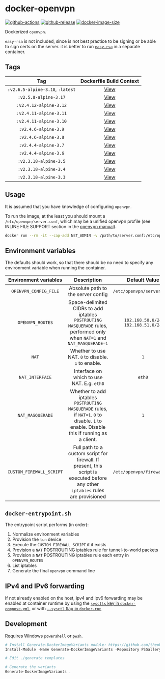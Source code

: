 # docker-openvpn

[![github-actions](https://github.com/theohbrothers/docker-openvpn/workflows/ci-master-pr/badge.svg)](https://github.com/theohbrothers/docker-openvpn/actions)
[![github-release](https://img.shields.io/github/v/release/theohbrothers/docker-openvpn?style=flat-square)](https://github.com/theohbrothers/docker-openvpn/releases/)
[![docker-image-size](https://img.shields.io/docker/image-size/theohbrothers/docker-openvpn/latest)](https://hub.docker.com/r/theohbrothers/docker-openvpn)

Dockerized `openvpn`.

`easy-rsa` is not included, since is not best practice to be signing or be able to sign certs on the server. it is better to run [`easy-rsa`](https://github.com/theohbrothers/docker-easyrsa) in a separate container.

## Tags

| Tag | Dockerfile Build Context |
|:-------:|:---------:|
| `:v2.6.5-alpine-3.18`, `:latest` | [View](variants/v2.6.5-alpine-3.18) |
| `:v2.5.8-alpine-3.17` | [View](variants/v2.5.8-alpine-3.17) |
| `:v2.4.12-alpine-3.12` | [View](variants/v2.4.12-alpine-3.12) |
| `:v2.4.11-alpine-3.11` | [View](variants/v2.4.11-alpine-3.11) |
| `:v2.4.11-alpine-3.10` | [View](variants/v2.4.11-alpine-3.10) |
| `:v2.4.6-alpine-3.9` | [View](variants/v2.4.6-alpine-3.9) |
| `:v2.4.6-alpine-3.8` | [View](variants/v2.4.6-alpine-3.8) |
| `:v2.4.4-alpine-3.7` | [View](variants/v2.4.4-alpine-3.7) |
| `:v2.4.4-alpine-3.6` | [View](variants/v2.4.4-alpine-3.6) |
| `:v2.3.18-alpine-3.5` | [View](variants/v2.3.18-alpine-3.5) |
| `:v2.3.18-alpine-3.4` | [View](variants/v2.3.18-alpine-3.4) |
| `:v2.3.18-alpine-3.3` | [View](variants/v2.3.18-alpine-3.3) |

## Usage

It is assumed that you have knowledge of configuring `openvpn`.

To run the image, at the least you should mount a `/etc/openvpn/server.conf`, which may be a unified openvpn profile (see INLINE FILE SUPPORT section in the [openvpn manual](https://community.openvpn.net/openvpn/wiki/Openvpn24ManPage)).

```sh
docker run --rm -it --cap-add NET_ADMIN -v /path/to/server.conf:/etc/openvpn/server.conf theohbrothers/docker-openvpn:v2.6.5-alpine-3.18
```

## Environment variables

The defaults should work, so that there should be no need to specify any environment variable when running the container.

| Environment variables | Description | Default Value |
|:-------:|:-------:|:-------:|
| `OPENVPN_CONFIG_FILE` | Absolute path to the server config | `/etc/openvpn/server.conf` |
| `OPENVPN_ROUTES` | Space-delimited CIDRs to add iptables `POSTROUTING` `MASQUERADE` rules, performed only when `NAT=1` and `NAT_MASQUERADE=1` | `192.168.50.0/24 192.168.51.0/24` |
| `NAT` | Whether to use NAT. `0` to disable. `1` to enable. | `1` |
| `NAT_INTERFACE` | Interface on which to use NAT. E.g. `eth0` | `eth0` |
| `NAT_MASQUERADE` | Whether to add iptables `POSTROUTING` `MASQUERADE` rules, if `NAT=1`. `0` to disable. `1` to enable. Disable this if running as a client. | `1` |
| `CUSTOM_FIREWALL_SCRIPT` | Full path to a custom script for firewall. If present, this script is executed before any other `iptables` rules are provisioned | `/etc/openvpn/firewall.sh` |

## `docker-entrypoint.sh`

The entrypoint script performs (in order):

1. Normalize environment variables
1. Provision the `tun` device
1. Execute the `CUSTOM_FIREWALL_SCRIPT` if it exists
1. Provision a `NAT` POSTROUTING iptables rule for tunnel-to-world packets
1. Provision a `NAT` POSTROUTING iptables rule each entry in `OPENVPN_ROUTES`
1. List iptables
1. Generate the final `openvpn` command line

## IPv4 and IPv6 forwarding

If not already enabled on the host, ipv4 and ipv6 forwarding may be enabled at container runtime by using the [`sysctls` key in `docker-compose.yml`](https://docs.docker.com/compose/compose-file/compose-file-v2/#sysctls), or with [`--sysctl` flag in `docker-run`](https://docs.docker.com/engine/reference/commandline/run/#/configure-namespaced-kernel-parameters-sysctls-at-runtime#configure-namespaced-kernel-parameters-sysctls-at-runtime)

## Development

Requires Windows `powershell` or [`pwsh`](https://github.com/PowerShell/PowerShell).

```powershell
# Install Generate-DockerImageVariants module: https://github.com/theohbrothers/Generate-DockerImageVariants
Install-Module -Name Generate-DockerImageVariants -Repository PSGallery -Scope CurrentUser -Force -Verbose

# Edit ./generate templates

# Generate the variants
Generate-DockerImageVariants .
```

